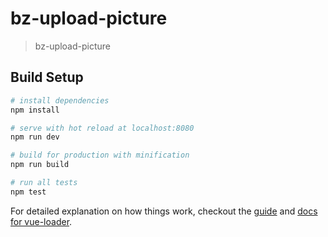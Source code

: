# bz-upload-picture

> bz-upload-picture

## Build Setup

``` bash
# install dependencies
npm install

# serve with hot reload at localhost:8080
npm run dev

# build for production with minification
npm run build

# run all tests
npm test
```

For detailed explanation on how things work, checkout the [guide](http://vuejs-templates.github.io/webpack/) and [docs for vue-loader](http://vuejs.github.io/vue-loader).
